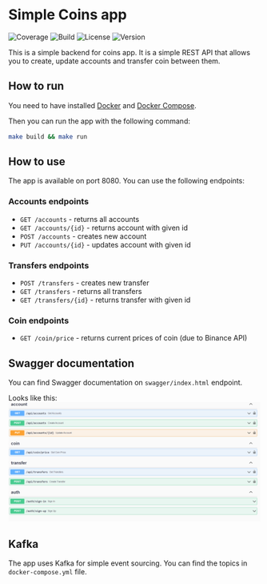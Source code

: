 # Simple Coins app

![Coverage](https://img.shields.io/badge/coverage-37%25-brightgreen.svg)
![Build](https://img.shields.io/badge/build-passing-brightgreen.svg)
![License](https://img.shields.io/badge/license-MIT-blue.svg)
![Version](https://img.shields.io/badge/version-1.0.0-blue.svg)

This is a simple backend for coins app. It is a simple REST API that allows you to create, update accounts
and transfer coin between them.

## How to run

You need to have installed [Docker](https://docs.docker.com/install/) and [Docker Compose](https://docs.docker.com/compose/install/).

Then you can run the app with the following command:

```bash
make build && make run
```

## How to use

The app is available on port 8080. You can use the following endpoints:

### Accounts endpoints
- `GET /accounts` - returns all accounts
- `GET /accounts/{id}` - returns account with given id
- `POST /accounts` - creates new account
- `PUT /accounts/{id}` - updates account with given id


### Transfers endpoints
- `POST /transfers` - creates new transfer
- `GET /transfers` - returns all transfers
- `GET /transfers/{id}` - returns transfer with given id

### Coin endpoints
- `GET /coin/price` - returns current prices of coin (due to Binance API)

## Swagger documentation

You can find Swagger documentation on `swagger/index.html` endpoint.

Looks like this:
![img.png](assets/swagger.png)

## Kafka

The app uses Kafka for simple event sourcing. You can find the topics in `docker-compose.yml` file.